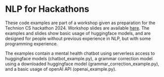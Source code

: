 # NLP for Hackathons
These code examples are part of a workshop given as preparation for the Technion CS hackathon 2024.
Workshop slides are available [here](https://docs.google.com/presentation/d/12aaUNsoWUaTV7IZYpc0VA0ehoZctxcdmKr0DzM53tis/edit?usp=sharing).
The examples and slides show basic usage of huggingface models, and are designed for people without previous experience in NLP, but with some programming experience.

The examples contain a mental health chatbot using serverless access to huggingface models (chatbot_example.py), a grammar correction model using a downloaded huggingface model (grammar_correction_example.py), 
and a basic usage of openAI API (openai_example.py). 
